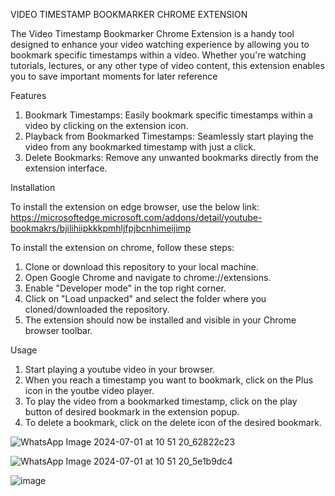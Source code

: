 VIDEO TIMESTAMP BOOKMARKER CHROME EXTENSION


The Video Timestamp Bookmarker Chrome Extension is a handy tool designed to enhance your video watching experience by allowing you to bookmark specific timestamps within a video. 
Whether you're watching tutorials, lectures, or any other type of video content, this extension enables you to save important moments for later reference

Features

1. Bookmark Timestamps: Easily bookmark specific timestamps within a video by clicking on the extension icon.
2. Playback from Bookmarked Timestamps: Seamlessly start playing the video from any bookmarked timestamp with just a click.
3. Delete Bookmarks: Remove any unwanted bookmarks directly from the extension interface.

Installation

To install the extension on edge browser, use the below link: 
  https://microsoftedge.microsoft.com/addons/detail/youtube-bookmakrs/bjilihiipkkkpmhljfpjbcnhimeijimp

To install the extension on chrome, follow these steps:

1. Clone or download this repository to your local machine.
2. Open Google Chrome and navigate to chrome://extensions.
3. Enable "Developer mode" in the top right corner.
4. Click on "Load unpacked" and select the folder where you cloned/downloaded the repository.
5. The extension should now be installed and visible in your Chrome browser toolbar.

Usage
1. Start playing a youtube video in your browser.
2. When you reach a timestamp you want to bookmark, click on the Plus icon in the youtbe video player.
3. To play the video from a bookmarked timestamp, click on the play button of desired bookmark in the extension popup.
4. To delete a bookmark, click on the delete icon of the desired bookmark.


![WhatsApp Image 2024-07-01 at 10 51 20_62822c23](https://github.com/tusharsethi747/ChromeExt/assets/99126638/f7d72c11-d18f-4854-ac73-d687ae072271)

![WhatsApp Image 2024-07-01 at 10 51 20_5e1b9dc4](https://github.com/tusharsethi747/ChromeExt/assets/99126638/2f789c86-2994-4bf3-bf0b-a97bd96781c5)

![image](https://github.com/tusharsethi747/ChromeExt/assets/99126638/4c9eaec2-7315-466f-b012-4194e9fe49bb)
